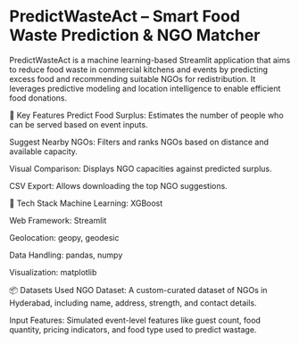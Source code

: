 # PredictWasteAct – Smart Food Waste Prediction & NGO Matcher
PredictWasteAct is a machine learning-based Streamlit application that aims to reduce food waste in commercial kitchens and events by predicting excess food and recommending suitable NGOs for redistribution. It leverages predictive modeling and location intelligence to enable efficient food donations.

🌟 Key Features
Predict Food Surplus: Estimates the number of people who can be served based on event inputs.

Suggest Nearby NGOs: Filters and ranks NGOs based on distance and available capacity.

Visual Comparison: Displays NGO capacities against predicted surplus.

CSV Export: Allows downloading the top NGO suggestions.

🧠 Tech Stack
Machine Learning: XGBoost

Web Framework: Streamlit

Geolocation: geopy, geodesic

Data Handling: pandas, numpy

Visualization: matplotlib

📦 Datasets Used
NGO Dataset: A custom-curated dataset of NGOs in Hyderabad, including name, address, strength, and contact details.

Input Features: Simulated event-level features like guest count, food quantity, pricing indicators, and food type used to predict wastage.
